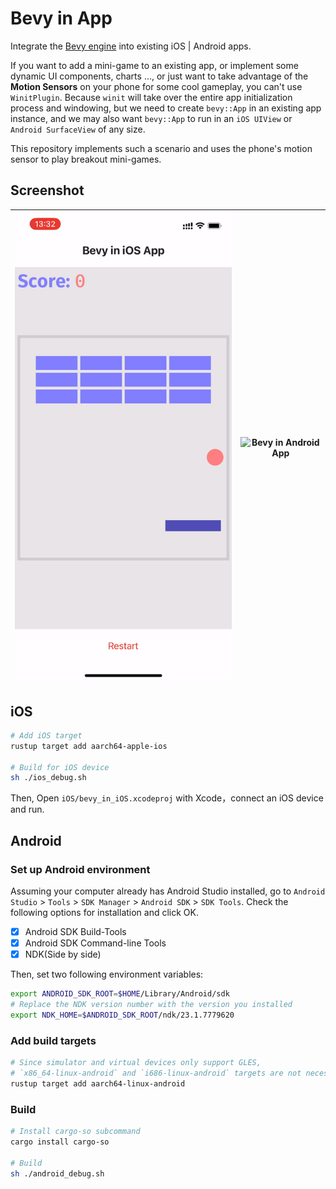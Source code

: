 # Bevy in App
Integrate the [Bevy engine](https://github.com/bevyengine/bevy) into existing iOS | Android apps. 

If you want to add a mini-game to an existing app, or implement some dynamic UI components, charts ..., or just want to take advantage of the **Motion Sensors** on your phone for some cool gameplay, you can't use `WinitPlugin`. Because `winit` will take over the entire app initialization process and windowing, but we need to create `bevy::App` in an existing app instance, and we may also want `bevy::App` to run in an `iOS UIView` or `Android SurfaceView` of any size.  
  
This repository implements such a scenario and uses the phone's motion sensor to play breakout mini-games.  

## Screenshot
|![Bevy in iOS App](assets/bevy_in_ios.png)|![Bevy in Android App](assets/bevy_in_android.png)|
|---|---|

## **iOS**

```sh
# Add iOS target
rustup target add aarch64-apple-ios 

# Build for iOS device
sh ./ios_debug.sh
```

Then, Open `iOS/bevy_in_iOS.xcodeproj` with Xcode，connect an iOS device and run. 

## **Android**

### Set up Android environment

Assuming your computer already has Android Studio installed, go to `Android Studio` > `Tools` > `SDK Manager` > `Android SDK` > `SDK Tools`. Check the following options for installation and click OK. 

- [x] Android SDK Build-Tools
- [x] Android SDK Command-line Tools
- [x] NDK(Side by side)

Then, set two following environment variables:

```sh
export ANDROID_SDK_ROOT=$HOME/Library/Android/sdk
# Replace the NDK version number with the version you installed 
export NDK_HOME=$ANDROID_SDK_ROOT/ndk/23.1.7779620
```

### Add build targets

```sh
# Since simulator and virtual devices only support GLES, 
# `x86_64-linux-android` and `i686-linux-android` targets are not necessary
rustup target add aarch64-linux-android
```

### Build
```sh
# Install cargo-so subcommand
cargo install cargo-so

# Build
sh ./android_debug.sh
```